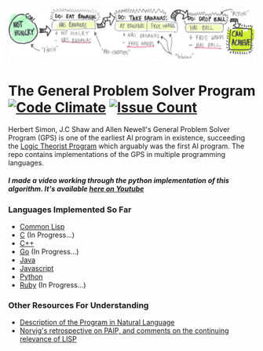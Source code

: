 <p align="center">
  <img src="/images/gps_diagram.jpg"/>
</p>

# The General Problem Solver Program [![Code Climate](https://codeclimate.com/github/thundergolfer/the-general-problem-solver/badges/gpa.svg)](https://codeclimate.com/github/thundergolfer/the-general-problem-solver) [![Issue Count](https://codeclimate.com/github/thundergolfer/the-general-problem-solver/badges/issue_count.svg)](https://codeclimate.com/github/thundergolfer/the-general-problem-solver)

Herbert Simon, J.C Shaw and Allen Newell's General Problem Solver Program (GPS) is one of the earliest AI program in existence, succeeding the [Logic Theorist Program](https://en.wikipedia.org/wiki/Logic_Theorist) which arguably was the first AI program. The repo contains implementations of the GPS in multiple programming languages.

##### *I made a video working through the python implementation of this algorithm. It's available [here on Youtube](https://www.youtube.com/watch?v=odLCF4v-yeM)*

### Languages Implemented So Far

* [Common Lisp](/general_problem_solver.lisp)
* [C](/general_problem_solver_C/) (In Progress...)  
* [C++](/gps_cpp/)
* [Go](/gps_golang/) (In Progress...)
* [Java](/general_problem_solver.java)
* [Javascript](/gps_javascript)
* [Python](gps_python/general_problem_solver.py)
* [Ruby](gps_ruby/general_problem_solver.rb) (In Progress...)

### Other Resources For Understanding

* [Description of the Program in Natural Language](/natlang_GPS_description.txt)
* [Norvig's retrospective on PAIP, and comments on the continuing relevance of LISP](http://norvig.com/Lisp-retro.html)
